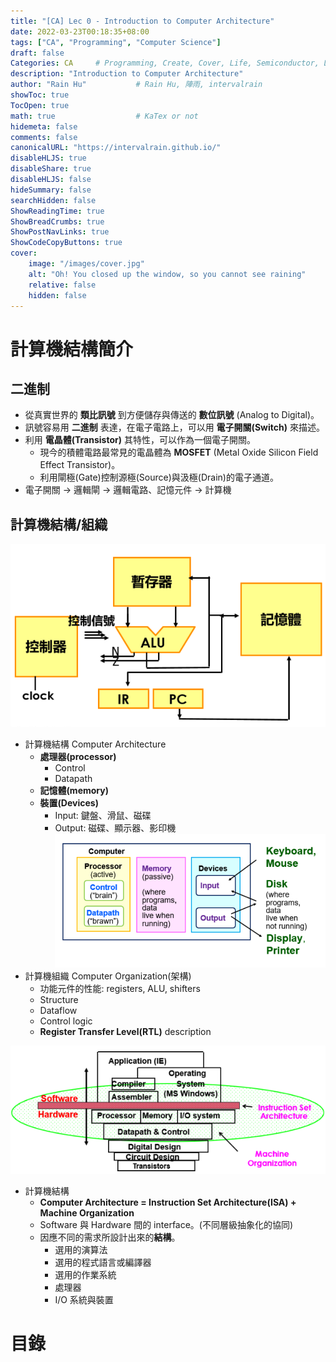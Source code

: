 ```yaml
---
title: "[CA] Lec 0 - Introduction to Computer Architecture"
date: 2022-03-23T00:18:35+08:00
tags: ["CA", "Programming", "Computer Science"]
draft: false
Categories: CA     # Programming, Create, Cover, Life, Semiconductor, Leetcode, Logic Design, Daily, Operating System, CS50, CA
description: "Introduction to Computer Architecture"                     
author: "Rain Hu"           # Rain Hu, 陣雨, intervalrain
showToc: true
TocOpen: true
math: true                  # KaTex or not
hidemeta: false
comments: false
canonicalURL: "https://intervalrain.github.io/"
disableHLJS: true
disableShare: true
disableHLJS: false
hideSummary: false
searchHidden: false
ShowReadingTime: true
ShowBreadCrumbs: true
ShowPostNavLinks: true
ShowCodeCopyButtons: true
cover:
    image: "/images/cover.jpg"
    alt: "Oh! You closed up the window, so you cannot see raining"
    relative: false
    hidden: false
---
```

# 計算機結構簡介
## 二進制
+ 從真實世界的 **類比訊號** 到方便儲存與傳送的 **數位訊號** (Analog to Digital)。
+ 訊號容易用 **二進制** 表達，在電子電路上，可以用 **電子開關(Switch)** 來描述。
+ 利用 **電晶體(Transistor)** 其特性，可以作為一個電子開關。
    + 現今的積體電路最常見的電晶體為 **MOSFET** (Metal Oxide Silicon Field Effect Transistor)。
    + 利用閘極(Gate)控制源極(Source)與汲極(Drain)的電子通道。
+ 電子開關 → 邏輯閘 → 邏輯電路、記憶元件 → 計算機
## 計算機結構/組織
![architecture](/images/CA/Lec0/architecture.png)
+ 計算機結構 Computer Architecture
    + **處理器(processor)**
        + Control
        + Datapath
    + **記憶體(memory)**
    + **裝置(Devices)**
        + Input: 鍵盤、滑鼠、磁碟
        + Output: 磁碟、顯示器、影印機
![organization](/images/CA/Lec0/organization.png)
+ 計算機組織 Computer Organization(架構)
    + 功能元件的性能: registers, ALU, shifters
    + Structure
    + Dataflow
    + Control logic
    + **Register Transfer Level(RTL)** description

![arch](/images/CA/Lec0/arch.png)
+ 計算機結構
    + **Computer Architecture = Instruction Set Architecture(ISA) + Machine Organization**
    + Software 與 Hardware 間的 interface。(不同層級抽象化的協同)
    + 因應不同的需求所設計出來的**結構**。
        + 選用的演算法
        + 選用的程式語言或編譯器
        + 選用的作業系統
        + 處理器
        + I/O 系統與裝置

# 目錄

